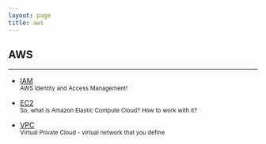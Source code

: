 ```yaml
---
layout: page
title: aws
---
```


## AWS

---

- [IAM](iam)
  <br>
  <small>AWS Identity and Access Management!</small>

- [EC2](ec2)
  <br>
  <small>So, what is Amazon Elastic Compute Cloud? How to work with it? </small>

- [VPC](vpc)
  <br>
  <small>Virtual Private Cloud - virtual network that you define </small>
